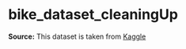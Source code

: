 # bike_dataset_cleaningUp

**Source:** This dataset is taken from [Kaggle](https://www.kaggle.com/datasets/ratnarohith/uncleaned-bike-sales-data/data)
